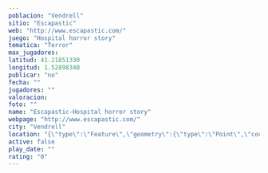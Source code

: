 ```yaml
---
poblacion: "Vendrell"
sitio: "Escapastic"
web: "http://www.escapastic.com/"
juego: "Hospital horror story"
tematica: "Terror"
max_jugadores: 
latitud: 41.21851330
longitud: 1.52898340
publicar: "no"
fecha: ""
jugadores: ""
valoracion: 
foto: ""
name: "Escapastic-Hospital horror story"
webpage: "http://www.escapastic.com/"
city: "Vendrell"
location: "{\"type\":\"Feature\",\"geometry\":{\"type\":\"Point\",\"coordinates\":[1.5289834,41.2185133]}}"
active: false
play_date: ""
rating: "0"
---
```

